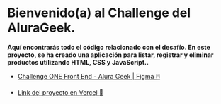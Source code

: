 # Bienvenido(a) al Challenge del AluraGeek.

**Aquí encontrarás todo el código relacionado con el desafío. 
En este proyecto, se ha creado una aplicación para listar, registrar y eliminar productos utilizando HTML, CSS y JavaScript..**


* [Challenge ONE Front End - Alura Geek | Figma 🖱️](https://www.figma.com/file/eSIemWMmHT750XP4D810yz/AluraGeek---new?type=design&node-id=0-1&mode=design&t=O2WtHnLLJI7EGudJ-0)

* [Link del proyecto en Vercel 🔗](https://alura-geek-cyan-two.vercel.app/)
